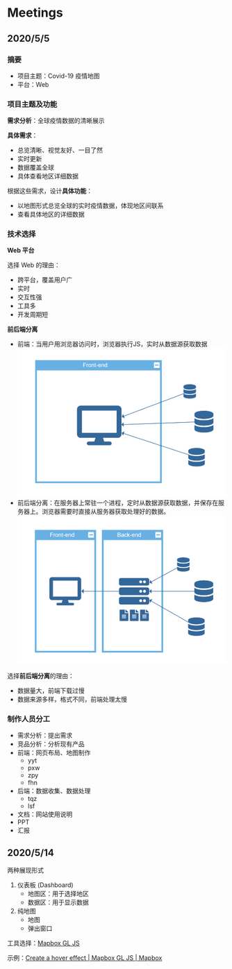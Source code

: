 # Meetings

## 2020/5/5

### 摘要

- 项目主题：Covid-19 疫情地图
- 平台：Web

### 项目主题及功能

**需求分析**：全球疫情数据的清晰展示

**具体需求**：
- 总览清晰、视觉友好、一目了然
- 实时更新
- 数据覆盖全球
- 具体查看地区详细数据

根据这些需求，设计**具体功能**：

- 以地图形式总览全球的实时疫情数据，体现地区间联系
- 查看具体地区的详细数据

### 技术选择

**Web 平台**

选择 Web 的理由：

- 跨平台，覆盖用户广
- 实时
- 交互性强
- 工具多
- 开发周期短

**前后端分离**

- 前端：当用户用浏览器访问时，浏览器执行JS，实时从数据源获取数据
    ![前端项目](assets/f.png)
- 前后端分离：在服务器上常驻一个进程，定时从数据源获取数据，并保存在服务器上。浏览器需要时直接从服务器获取处理好的数据。
    ![前后端分离项目](assets/f-b.png)

<!-- 各自优缺点：

- 仅前端
  - 无需后端，简单
  - 数据保证实时获取
  - 在浏览器执行，加载太慢
- 前后端分离
  - 访问快
  - 需要服务器储存、处理数据
  - 需要开发服务器端程序
  - 服务器获取数据需要定时，而非实时 -->

选择**前后端分离**的理由：

- 数据量大，前端下载过慢
- 数据来源多样，格式不同，前端处理太慢

### 制作人员分工

- 需求分析：提出需求
- 竞品分析：分析现有产品
- 前端：网页布局、地图制作
  - yyt
  - pxw
  - zpy
  - fhn
- 后端：数据收集、数据处理
  - tqz
  - lsf
- 文档：网站使用说明
- PPT
- 汇报

## 2020/5/14

两种展现形式

1. 仪表板 (Dashboard)
    - 地图区：用于选择地区
    - 数据区：用于显示数据
2. 纯地图
    - 地图
    - 弹出窗口

工具选择：[Mapbox GL JS](https://docs.mapbox.com/mapbox-gl-js/api/)

示例：[Create a hover effect | Mapbox GL JS | Mapbox](https://docs.mapbox.com/mapbox-gl-js/example/hover-styles/)
